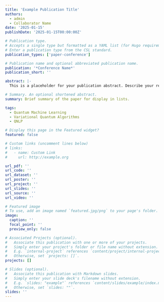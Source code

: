 ```yaml
---
title: 'Example Publication Title'
authors:
  - admin
  - Collaborator Name
date: '2025-01-15'
publishDate: '2025-01-15T00:00:00Z'

# Publication type.
# Accepts a single type but formatted as a YAML list (for Hugo requirements).
# Enter a publication type from the CSL standard.
publication_types: ['paper-conference']

# Publication name and optional abbreviated publication name.
publication: '*Conference Name*'
publication_short: ''

abstract: |-
  This is a placeholder for your publication abstract. Describe your research findings, methodology, and key contributions here. Focus on quantum machine learning, variational algorithms, or quantum NLP topics relevant to your work.

# Summary. An optional shortened abstract.
summary: Brief summary of the paper for display in lists.

tags:
  - Quantum Machine Learning
  - Variational Quantum Algorithms
  - QNLP

# Display this page in the Featured widget?
featured: false

# Custom links (uncomment lines below)
# links:
#   - name: Custom Link
#     url: http://example.org

url_pdf: ''
url_code: ''
url_dataset: ''
url_poster: ''
url_project: ''
url_slides: ''
url_source: ''
url_video: ''

# Featured image
# To use, add an image named `featured.jpg/png` to your page's folder.
image:
  caption: ''
  focal_point: ''
  preview_only: false

# Associated Projects (optional).
#   Associate this publication with one or more of your projects.
#   Simply enter your project's folder or file name without extension.
#   E.g. `internal-project` references `content/project/internal-project/index.md`.
#   Otherwise, set `projects: []`.
projects: []

# Slides (optional).
#   Associate this publication with Markdown slides.
#   Simply enter your slide deck's filename without extension.
#   E.g. `slides: "example"` references `content/slides/example/index.md`.
#   Otherwise, set `slides: ""`.
slides: ''
---
```


<!-- Add more detailed content here if needed -->
